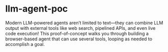 # llm-agent-poc
Modern LLM-powered agents aren’t limited to text—they can combine LLM output with external tools like web search, pipelined APIs, and even live code execution! This proof-of-concept walks you through building a browser-based agent that can use several tools, looping as needed to accomplish a goal.
